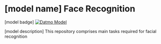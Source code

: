 # [model name] Face Recognition 

[model badge]
[![Datmo Model](http://beta.datmo.io/shabazp/face-recognition/badge.svg)](http://beta.datmo.io/shabazp/face-recognition)

[model description] This repository comprises main tasks required for facial recognition
